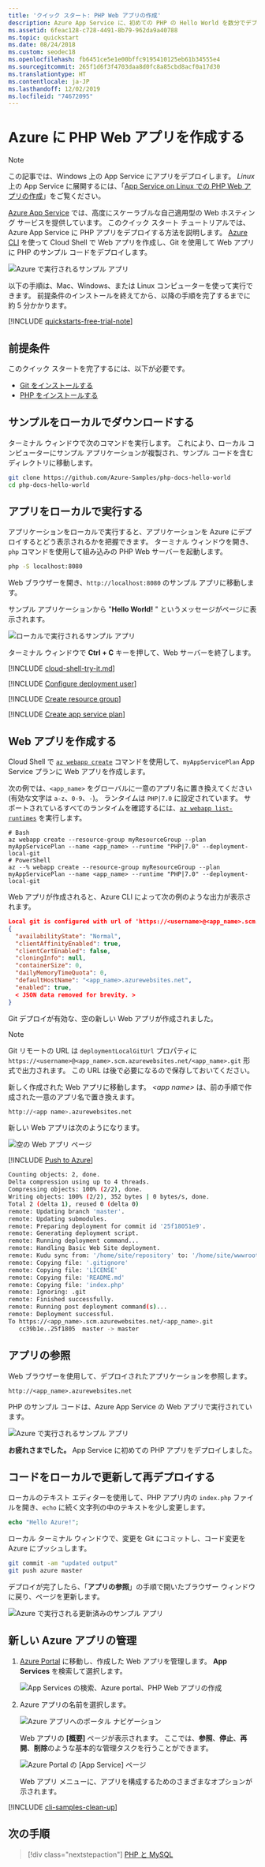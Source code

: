 ```yaml
---
title: 'クイック スタート: PHP Web アプリの作成'
description: Azure App Service に、初めての PHP の Hello World を数分でデプロイします。 デプロイには、App Service への数あるデプロイ方法の 1 つである Git を使用します。
ms.assetid: 6feac128-c728-4491-8b79-962da9a40788
ms.topic: quickstart
ms.date: 08/24/2018
ms.custom: seodec18
ms.openlocfilehash: fb6451ce5e1e00bffc9195410125eb61b34555e4
ms.sourcegitcommit: 265f1d6f3f4703daa8d0fc8a85cbd8acf0a17d30
ms.translationtype: HT
ms.contentlocale: ja-JP
ms.lasthandoff: 12/02/2019
ms.locfileid: "74672095"
---
```

# <a name="create-a-php-web-app-in-azure"></a>Azure に PHP Web アプリを作成する

> [!NOTE]
> この記事では、Windows 上の App Service にアプリをデプロイします。 _Linux_ 上の App Service に展開するには、「[App Service on Linux での PHP Web アプリの作成](./containers/quickstart-php.md)」をご覧ください。
>

[Azure App Service](overview.md) では、高度にスケーラブルな自己適用型の Web ホスティング サービスを提供しています。  このクイック スタート チュートリアルでは、Azure App Service に PHP アプリをデプロイする方法を説明します。 [Azure CLI](https://docs.microsoft.com/cli/azure/get-started-with-azure-cli) を使って Cloud Shell で Web アプリを作成し、Git を使用して Web アプリに PHP のサンプル コードをデプロイします。

![Azure で実行されるサンプル アプリ](media/app-service-web-get-started-php/hello-world-in-browser.png)

以下の手順は、Mac、Windows、または Linux コンピューターを使って実行できます。 前提条件のインストールを終えてから、以降の手順を完了するまでに約 5 分かかります。

[!INCLUDE [quickstarts-free-trial-note](../../includes/quickstarts-free-trial-note.md)]

## <a name="prerequisites"></a>前提条件

このクイック スタートを完了するには、以下が必要です。

* <a href="https://git-scm.com/" target="_blank">Git をインストールする</a>
* <a href="https://php.net/manual/install.php" target="_blank">PHP をインストールする</a>

## <a name="download-the-sample-locally"></a>サンプルをローカルでダウンロードする

ターミナル ウィンドウで次のコマンドを実行します。 これにより、ローカル コンピューターにサンプル アプリケーションが複製され、サンプル コードを含むディレクトリに移動します。 

```bash
git clone https://github.com/Azure-Samples/php-docs-hello-world
cd php-docs-hello-world
```

## <a name="run-the-app-locally"></a>アプリをローカルで実行する

アプリケーションをローカルで実行すると、アプリケーションを Azure にデプロイするとどう表示されるかを把握できます。 ターミナル ウィンドウを開き、`php` コマンドを使用して組み込みの PHP Web サーバーを起動します。

```bash
php -S localhost:8080
```

Web ブラウザーを開き、`http://localhost:8080` のサンプル アプリに移動します。

サンプル アプリケーションから "**Hello World!** " というメッセージがページに表示されます。

![ローカルで実行されるサンプル アプリ](media/app-service-web-get-started-php/localhost-hello-world-in-browser.png)

ターミナル ウィンドウで **Ctrl + C** キーを押して、Web サーバーを終了します。

[!INCLUDE [cloud-shell-try-it.md](../../includes/cloud-shell-try-it.md)]

[!INCLUDE [Configure deployment user](../../includes/configure-deployment-user.md)]

[!INCLUDE [Create resource group](../../includes/app-service-web-create-resource-group.md)]

[!INCLUDE [Create app service plan](../../includes/app-service-web-create-app-service-plan.md)]

## <a name="create-a-web-app"></a>Web アプリを作成する

Cloud Shell で [`az webapp create`](/cli/azure/webapp?view=azure-cli-latest#az-webapp-create) コマンドを使用して、`myAppServicePlan` App Service プランに Web アプリを作成します。 

次の例では、`<app_name>` をグローバルに一意のアプリ名に置き換えてください (有効な文字は `a-z`、`0-9`、`-`)。 ランタイムは `PHP|7.0` に設定されています。 サポートされているすべてのランタイムを確認するには、[`az webapp list-runtimes`](/cli/azure/webapp?view=azure-cli-latest#az-webapp-list-runtimes) を実行します。 

```azurecli-interactive
# Bash
az webapp create --resource-group myResourceGroup --plan myAppServicePlan --name <app_name> --runtime "PHP|7.0" --deployment-local-git
# PowerShell
az --% webapp create --resource-group myResourceGroup --plan myAppServicePlan --name <app_name> --runtime "PHP|7.0" --deployment-local-git
```

Web アプリが作成されると、Azure CLI によって次の例のような出力が表示されます。

```json
Local git is configured with url of 'https://<username>@<app_name>.scm.azurewebsites.net/<app_name>.git'
{
  "availabilityState": "Normal",
  "clientAffinityEnabled": true,
  "clientCertEnabled": false,
  "cloningInfo": null,
  "containerSize": 0,
  "dailyMemoryTimeQuota": 0,
  "defaultHostName": "<app_name>.azurewebsites.net",
  "enabled": true,
  < JSON data removed for brevity. >
}
```
Git デプロイが有効な、空の新しい Web アプリが作成されました。

> [!NOTE]
> Git リモートの URL は `deploymentLocalGitUrl` プロパティに `https://<username>@<app_name>.scm.azurewebsites.net/<app_name>.git` 形式で出力されます。 この URL は後で必要になるので保存しておいてください。
>

新しく作成された Web アプリに移動します。 _&lt;app name>_ は、前の手順で作成された一意のアプリ名で置き換えます。

```bash
http://<app name>.azurewebsites.net
```

新しい Web アプリは次のようになります。

![空の Web アプリ ページ](media/app-service-web-get-started-php/app-service-web-service-created.png)

[!INCLUDE [Push to Azure](../../includes/app-service-web-git-push-to-azure.md)] 

```bash
Counting objects: 2, done.
Delta compression using up to 4 threads.
Compressing objects: 100% (2/2), done.
Writing objects: 100% (2/2), 352 bytes | 0 bytes/s, done.
Total 2 (delta 1), reused 0 (delta 0)
remote: Updating branch 'master'.
remote: Updating submodules.
remote: Preparing deployment for commit id '25f18051e9'.
remote: Generating deployment script.
remote: Running deployment command...
remote: Handling Basic Web Site deployment.
remote: Kudu sync from: '/home/site/repository' to: '/home/site/wwwroot'
remote: Copying file: '.gitignore'
remote: Copying file: 'LICENSE'
remote: Copying file: 'README.md'
remote: Copying file: 'index.php'
remote: Ignoring: .git
remote: Finished successfully.
remote: Running post deployment command(s)...
remote: Deployment successful.
To https://<app_name>.scm.azurewebsites.net/<app_name>.git
   cc39b1e..25f1805  master -> master
```

## <a name="browse-to-the-app"></a>アプリの参照

Web ブラウザーを使用して、デプロイされたアプリケーションを参照します。

```
http://<app_name>.azurewebsites.net
```

PHP のサンプル コードは、Azure App Service の Web アプリで実行されています。

![Azure で実行されるサンプル アプリ](media/app-service-web-get-started-php/hello-world-in-browser.png)

**お疲れさまでした。** App Service に初めての PHP アプリをデプロイしました。

## <a name="update-locally-and-redeploy-the-code"></a>コードをローカルで更新して再デプロイする

ローカルのテキスト エディターを使用して、PHP アプリ内の `index.php` ファイルを開き、`echo` に続く文字列の中のテキストを少し変更します。

```php
echo "Hello Azure!";
```

ローカル ターミナル ウィンドウで、変更を Git にコミットし、コード変更を Azure にプッシュします。

```bash
git commit -am "updated output"
git push azure master
```

デプロイが完了したら、「**アプリの参照**」の手順で開いたブラウザー ウィンドウに戻り、ページを更新します。

![Azure で実行される更新済みのサンプル アプリ](media/app-service-web-get-started-php/hello-azure-in-browser.png)

## <a name="manage-your-new-azure-app"></a>新しい Azure アプリの管理

1. <a href="https://portal.azure.com" target="_blank">Azure Portal</a> に移動し、作成した Web アプリを管理します。 **App Services** を検索して選択します。

    ![App Services の検索、Azure portal、PHP Web アプリの作成](media/app-service-web-get-started-php/navigate-to-app-services-in-the-azure-portal.png)

2. Azure アプリの名前を選択します。

    ![Azure アプリへのポータル ナビゲーション](./media/app-service-web-get-started-php/php-docs-hello-world-app-service-list.png)

    Web アプリの **[概要]** ページが表示されます。 ここでは、**参照**、**停止**、**再開**、**削除**のような基本的な管理タスクを行うことができます。

    ![Azure Portal の [App Service] ページ](media/app-service-web-get-started-php/php-docs-hello-world-app-service-detail.png)

    Web アプリ メニューに、アプリを構成するためのさまざまなオプションが示されます。 

[!INCLUDE [cli-samples-clean-up](../../includes/cli-samples-clean-up.md)]

## <a name="next-steps"></a>次の手順

> [!div class="nextstepaction"]
> [PHP と MySQL](app-service-web-tutorial-php-mysql.md)
